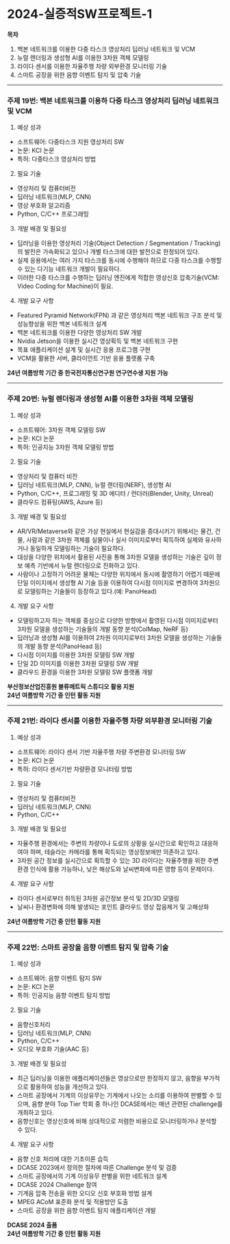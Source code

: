 # 2024-실증적SW프로젝트-1  
**목차**  
1. 백본 네트워크를 이용한 다중 타스크 영상처리 딥러닝 네트워크 및 VCM
2. 뉴럴 렌더링과 생성형 AI를 이용한 3차원 객체 모델링
3. 라이다 센서를 이용한 자율주행 차량 외부환경 모니터링 기술
4. 스마트 공장을 위한 음향 이벤트 탐지 및 압축 기술

----

### 주제 19번: 백본 네트워크를 이용하 다중 타스크 영상처리 딥러닝 네트워크 및 VCM  
1. 예상 성과  
- 소프트웨어: 다중타스크 지원 영상처리 SW  
- 논문: KCI 논문
- 특허: 다중타스크 영상처리 방법  

2. 필요 기술
- 영상처리 및 컴퓨터비전
- 딥러닝 네트워크(MLP, CNN)
- 영상 부호화 알고리즘
- Python, C/C++ 프로그래밍

3. 개발 배경 및 필요성
- 딥러닝을 이용한 영상처리 기술(Object Detection / Segmentation / Tracking)의 발전은 가속화되고 있으나 개별 타스크에 대한 발전으로 한정되어 있다.
- 실제 응용에서는 여러 가지 타스크를 동시에 수행해야 하므로 다중 타스크를 수행할 수 있는 다기능 네트워크 개발이 필요하다.
- 이러한 다중 타스크를 수행하는 딥러닝 엔진에게 적합한 영상신호 압축기술(VCM: Video Coding for Machine)이 필요.

4. 개발 요구 사항
- Featured Pyramid Network(FPN) 과 같은 영상처리 백본 네트워크 구조 분석 및 성능향상을 위한 백본 네트워크 설계
- 백본 네트워크를 이용한 다양한 영상처리 SW 개발
- Nvidia Jetson을 이용한 실시간 영상획득 및 백본 네트워크 구현
- 목표 애플리케이션 설계 및 실시간 응용 프로그램 구현
- VCM을 활용한 서버, 클라이언트 기반 응용 플랫폼 구축

**24년 여름방학 기간 중 한국전자통신연구원 연구연수생 지원 가능**  

----

### 주제 20번: 뉴럴 렌더링과 생성형 AI를 이용한 3차원 객체 모델링  
1. 예상 성과
- 소프트웨어: 3차원 객체 모델링 SW
- 논문: KCI 논문
- 특허: 인공지능 3차원 객체 모델링 방법

2. 필요 기술
- 영상처리 및 컴퓨터 비전
- 딥러닝 네트워크(MLP, CNN), 뉴럴 렌더링(NERF), 생성형 AI
- Python, C/C++, 프로그래밍 및 3D 에디터 / 런더러(Blender, Unity, Unreal)
- 클라우드 컴퓨팅(AWS, Azure 등)

3. 개발 배경 및 필요성
- AR/VR/Metaverse와 같은 가상 현실에서 현실감을 증대시키기 위해서는 물건, 건물, 사람과 같은 3차원 객체를 실물이나 실사 이미지로부터 획득하여 실제와 유사하거나 동일하게 모델링하는 기술이 필요하다.
- 대상을 다양한 위치에서 촬용된 사진을 통해 3차원 모델을 생성하는 기술은 깊이 정보 예측 기반에서 뉴럴 렌더링으로 진화하고 있다.
- 사람이나 고정하기 어려운 물체는 다양한 위치에서 동시에 촬영하기 어렵기 때문에 단일 이미지에서 생성형 AI 기술 등을 이용하여 다시점 이미지로 변경하여 3차원으로 모델링하는 기술들이 등장하고 있다.(예: PanoHead)

4. 개발 요구 사항
- 모델링하고자 하는 객체를 중심으로 다양한 방향에서 촬영된 다시점 이미지로부터 3차원 모델을 생성하는 기술들의 개발 동향 분석(ColMap, NeRF 등)
- 딥러닝과 생성형 AI를 이용하여 2차원 이미지로부터 3차원 모델을 생성하는 기술들의 개발 동향 분석(PanoHead 등)
- 다시점 이미지를 이용한 3차원 모델링 SW 개발
- 단일 2D 이미지를 이용한 3차원 모델링 SW 개발
- 클라우드 환경을 이용한 3차원 모델링 SW 플랫폼 개발

**부산정보산업진흥원 볼류메트릭 스튜디오 활용 지원**  
**24년 여름방학 기간 중 인턴 활동 지원**  

----

### 주제 21번: 라이다 센서를 이용한 자율주행 차량 외부환경 모니터링 기술  
1. 예상 성과
- 소프트웨어: 라이다 센서 기반 자율주행 차량 주변환경 모니터링 SW
- 논문: KCI 논문
- 특허: 라이다 센서기반 차량환경 모니터링 방법

2. 필요 기술
- 영상처리 및 컴퓨터비전
- 딥러닝 네트워크(MLP, CNN)
- Python, C/C++

3. 개발 배경 및 필요성
- 자율주행 환경에서는 주변의 차량이나 도로의 상황을 실시간으로 확인하고 대응하여야 하며, 테슬라는 카메라를 통해 획득되는 영상정보에만 의존하고 있다.
- 3차원 공간 정보를 실시간으로 획득할 수 있는 3D 라이다는 자율주행을 위한 주변환경 인식에 활용 가능하나, 낮은 해상도와 날씨변화에 따른 영향 등이 문제이다.

4. 개발 요구 사항
- 라이다 센서로부터 취득된 3차원 공간정보 분석 및 2D/3D 모델링
- 날씨나 환경변화에 의해 발생되는 포인트 클라우드 영상 잡음제거 및 고해상화

**24년 여름방학 기간 중 인턴 활동 지원**  

----

### 주제 22번: 스마트 공장을 음향 이벤트 탐지 및 압축 기술  
1. 예상 성과
- 소프트웨어: 음향 이벤트 탐지 SW
- 논문: KCI 논문
- 특허: 인공지능 음향 이벤트 탐지 방법

2. 필요 기술
- 음향신호처리
- 딥러닝 네트워크(MLP, CNN)
- Python, C/C++
- 오디오 부호화 기술(AAC 등)

3. 개발 배경 및 필요성
- 최근 딥러닝을 이용한 애플리케이션들은 영상으로만 한정하지 않고, 음향을 부가적으로 활용하여 성능을 개선하고 있다.
- 스마트 공장에서 기계의 이상유무는 기계에서 나오는 소리를 이용하여 판별할 수 있으며, 음향 분야 Top Tier 학회 중 하나인 DCASE에서는 매년 관련된 challenge를 개최하고 있다.
- 음향신호는 영상신호에 비해 상대적으로 저렴한 비용으로 모니터링하거나 분석할 수 있다.

4. 개발 요구 사항
- 음향 신호 처리에 대한 기초이론 습득
- DCASE 2023에서 정의한 절차에 따른 Challenge 분석 및 검증
- 스마트 공장에서의 기계 이상유무 판별을 위한 네트워크 설계
- DCASE 2024 Challenge 참여
- 기계음 압축 전송을 위한 오디오 신호 부호화 방법 설계
- MPEG ACoM 표준화 분석 및 적용방안 도출
- 스마트 공장을 위한 음향 이벤트 탐지 애플리케이션 개발

**DCASE 2024 출품**  
**24년 여름방학 기간 중 인턴 활동 지원**
